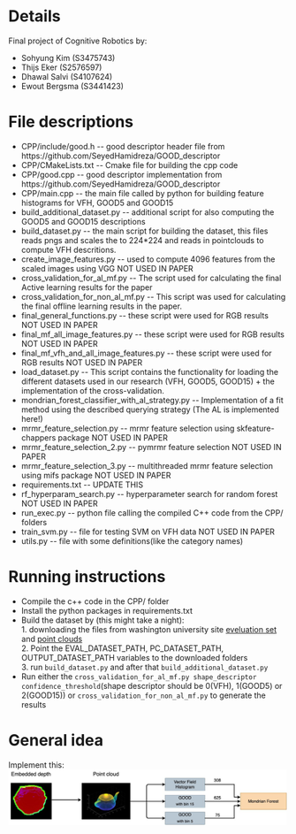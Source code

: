 # Details
Final project of Cognitive Robotics by:
<ul>
  <li>Sohyung Kim (S3475743)</li>
  <li>Thijs Eker (S2576597)</li>
  <li>Dhawal Salvi (S4107624)</li>
  <li>Ewout Bergsma (S3441423)</li>
</ul>

# File descriptions
<ul>
  <li>
    CPP/include/good.h -- good descriptor header file from https://github.com/SeyedHamidreza/GOOD_descriptor
  </li>
  <li>
    CPP/CMakeLists.txt -- Cmake file for building the cpp code
  </li>
  <li>
    CPP/good.cpp -- good descriptor implementation from https://github.com/SeyedHamidreza/GOOD_descriptor
  </li>
  <li>
    CPP/main.cpp -- the main file called by python for building feature histograms for VFH, GOOD5 and GOOD15
  </li>

  <li>
    build_additional_dataset.py -- additional script for also computing the GOOD5 and GOOD15 descriptions
  </li>
  <li>
    build_dataset.py -- the main script for building the dataset, this files reads pngs and scales the to 224*224 and reads in pointclouds to compute VFH descritions.
  </li>
  <li>
    create_image_features.py -- used to compute 4096 features from the scaled images using VGG NOT USED IN PAPER
  </li>
  <li>
    cross_validation_for_al_mf.py -- The script used for calculating the final Active learning results for the paper
  </li>
  <li>
    cross_validation_for_non_al_mf.py -- This script was used for calculating the final offline learning results in the paper.
  </li>
  <li>
    final_general_functions.py	-- these script were used for RGB results NOT USED IN PAPER
  </li>
  <li>
    final_mf_all_image_features.py	-- these script were used for RGB results NOT USED IN PAPER
  </li>
  <li>
    final_mf_vfh_and_all_image_features.py	-- these script were used for RGB results NOT USED IN PAPER
  </li>
  <li>
    load_dataset.py -- This script contains the functionality for loading the different datasets used in our research (VFH, GOOD5, GOOD15)
    + the implementation of the cross-validation.
  </li>
  <li>
    mondrian_forest_classifier_with_al_strategy.py -- Implementation of a fit method using the described querying strategy (The AL is implemented here!)
  </li>
  <li>
    mrmr_feature_selection.py -- mrmr feature selection using skfeature-chappers package NOT USED IN PAPER
  </li>
  <li>
    mrmr_feature_selection_2.py	-- pymrmr feature selection NOT USED IN PAPER
  </li>
  <li>
    mrmr_feature_selection_3.py	-- multithreaded mrmr feature selection using mifs package NOT USED IN PAPER
  </li>
  <li>
    requirements.txt	-- UPDATE THIS
  </li>
  <li>
    rf_hyperparam_search.py	 -- hyperparameter search for random forest NOT USED IN PAPER
  </li>
  <li>
    run_exec.py	-- python file calling the compiled C++ code from the CPP/ folders
  </li>
  <li>
    train_svm.py	-- file for testing SVM on VFH data NOT USED IN PAPER
  </li>
  <li>
    utils.py	-- file with some definitions(like the category names)
  </li>
</ul>

# Running instructions
<ul>
    <li>
        Compile the c++ code in the CPP/ folder
    </li>
    <li>
        Install the python packages in requirements.txt
    </li>
    <li>
        Build the dataset by (this might take a night):<br> 
        1. downloading the files from washington university site 
        <a href="https://rgbd-dataset.cs.washington.edu/dataset/rgbd-dataset_eval/">eveluation set</a> and <a href="https://rgbd-dataset.cs.washington.edu/dataset/rgbd-dataset_pcd_ascii/">point clouds</a> <br>
        2. Point the EVAL_DATASET_PATH, PC_DATASET_PATH, OUTPUT_DATASET_PATH variables to the downloaded folders<br>
        3. run <code>build_dataset.py</code> and after that <code>build_additional_dataset.py</code>
    </li>
    <li>
        Run either the <code>cross_validation_for_al_mf.py shape_descriptor confidence_threshold</code>(shape descriptor
        should be 0(VFH), 1(GOOD5) or 2(GOOD15)) or <code>cross_validation_for_non_al_mf.py</code> to generate the results
    </li>
</ul>

# General idea
Implement this:
![Proposed pipeline](proposed_pipeline.jpg)
